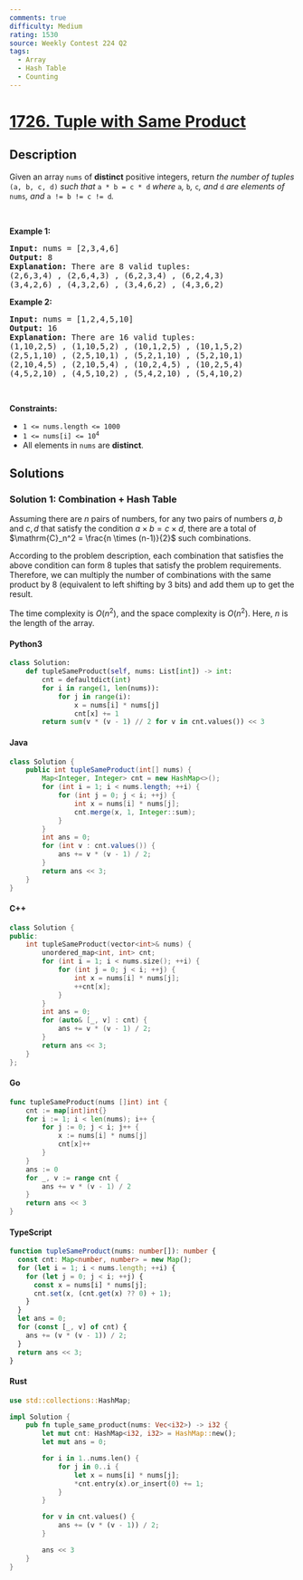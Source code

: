 ```yaml
---
comments: true
difficulty: Medium
rating: 1530
source: Weekly Contest 224 Q2
tags:
  - Array
  - Hash Table
  - Counting
---
```


<!-- problem:start -->

# [1726. Tuple with Same Product](https://leetcode.com/problems/tuple-with-same-product)

## Description

<!-- description:start -->

<p>Given an array <code>nums</code> of <strong>distinct</strong> positive integers, return <em>the number of tuples </em><code>(a, b, c, d)</code><em> such that </em><code>a * b = c * d</code><em> where </em><code>a</code><em>, </em><code>b</code><em>, </em><code>c</code><em>, and </em><code>d</code><em> are elements of </em><code>nums</code><em>, and </em><code>a != b != c != d</code><em>.</em></p>

<p>&nbsp;</p>
<p><strong class="example">Example 1:</strong></p>

<pre>
<strong>Input:</strong> nums = [2,3,4,6]
<strong>Output:</strong> 8
<strong>Explanation:</strong> There are 8 valid tuples:
(2,6,3,4) , (2,6,4,3) , (6,2,3,4) , (6,2,4,3)
(3,4,2,6) , (4,3,2,6) , (3,4,6,2) , (4,3,6,2)
</pre>

<p><strong class="example">Example 2:</strong></p>

<pre>
<strong>Input:</strong> nums = [1,2,4,5,10]
<strong>Output:</strong> 16
<strong>Explanation:</strong> There are 16 valid tuples:
(1,10,2,5) , (1,10,5,2) , (10,1,2,5) , (10,1,5,2)
(2,5,1,10) , (2,5,10,1) , (5,2,1,10) , (5,2,10,1)
(2,10,4,5) , (2,10,5,4) , (10,2,4,5) , (10,2,5,4)
(4,5,2,10) , (4,5,10,2) , (5,4,2,10) , (5,4,10,2)
</pre>

<p>&nbsp;</p>
<p><strong>Constraints:</strong></p>

<ul>
	<li><code>1 &lt;= nums.length &lt;= 1000</code></li>
	<li><code>1 &lt;= nums[i] &lt;= 10<sup>4</sup></code></li>
	<li>All elements in <code>nums</code> are <strong>distinct</strong>.</li>
</ul>

<!-- description:end -->

## Solutions

<!-- solution:start -->

### Solution 1: Combination + Hash Table

Assuming there are $n$ pairs of numbers, for any two pairs of numbers $a, b$ and $c, d$ that satisfy the condition $a \times b = c \times d$, there are a total of $\mathrm{C}_n^2 = \frac{n \times (n-1)}{2}$ such combinations.

According to the problem description, each combination that satisfies the above condition can form $8$ tuples that satisfy the problem requirements. Therefore, we can multiply the number of combinations with the same product by $8$ (equivalent to left shifting by $3$ bits) and add them up to get the result.

The time complexity is $O(n^2)$, and the space complexity is $O(n^2)$. Here, $n$ is the length of the array.

<!-- tabs:start -->

#### Python3

```python
class Solution:
    def tupleSameProduct(self, nums: List[int]) -> int:
        cnt = defaultdict(int)
        for i in range(1, len(nums)):
            for j in range(i):
                x = nums[i] * nums[j]
                cnt[x] += 1
        return sum(v * (v - 1) // 2 for v in cnt.values()) << 3
```

#### Java

```java
class Solution {
    public int tupleSameProduct(int[] nums) {
        Map<Integer, Integer> cnt = new HashMap<>();
        for (int i = 1; i < nums.length; ++i) {
            for (int j = 0; j < i; ++j) {
                int x = nums[i] * nums[j];
                cnt.merge(x, 1, Integer::sum);
            }
        }
        int ans = 0;
        for (int v : cnt.values()) {
            ans += v * (v - 1) / 2;
        }
        return ans << 3;
    }
}
```

#### C++

```cpp
class Solution {
public:
    int tupleSameProduct(vector<int>& nums) {
        unordered_map<int, int> cnt;
        for (int i = 1; i < nums.size(); ++i) {
            for (int j = 0; j < i; ++j) {
                int x = nums[i] * nums[j];
                ++cnt[x];
            }
        }
        int ans = 0;
        for (auto& [_, v] : cnt) {
            ans += v * (v - 1) / 2;
        }
        return ans << 3;
    }
};
```

#### Go

```go
func tupleSameProduct(nums []int) int {
	cnt := map[int]int{}
	for i := 1; i < len(nums); i++ {
		for j := 0; j < i; j++ {
			x := nums[i] * nums[j]
			cnt[x]++
		}
	}
	ans := 0
	for _, v := range cnt {
		ans += v * (v - 1) / 2
	}
	return ans << 3
}
```

#### TypeScript

```ts
function tupleSameProduct(nums: number[]): number {
  const cnt: Map<number, number> = new Map();
  for (let i = 1; i < nums.length; ++i) {
    for (let j = 0; j < i; ++j) {
      const x = nums[i] * nums[j];
      cnt.set(x, (cnt.get(x) ?? 0) + 1);
    }
  }
  let ans = 0;
  for (const [_, v] of cnt) {
    ans += (v * (v - 1)) / 2;
  }
  return ans << 3;
}
```

#### Rust

```rust
use std::collections::HashMap;

impl Solution {
    pub fn tuple_same_product(nums: Vec<i32>) -> i32 {
        let mut cnt: HashMap<i32, i32> = HashMap::new();
        let mut ans = 0;

        for i in 1..nums.len() {
            for j in 0..i {
                let x = nums[i] * nums[j];
                *cnt.entry(x).or_insert(0) += 1;
            }
        }

        for v in cnt.values() {
            ans += (v * (v - 1)) / 2;
        }

        ans << 3
    }
}
```

<!-- tabs:end -->

<!-- solution:end -->

<!-- problem:end -->
